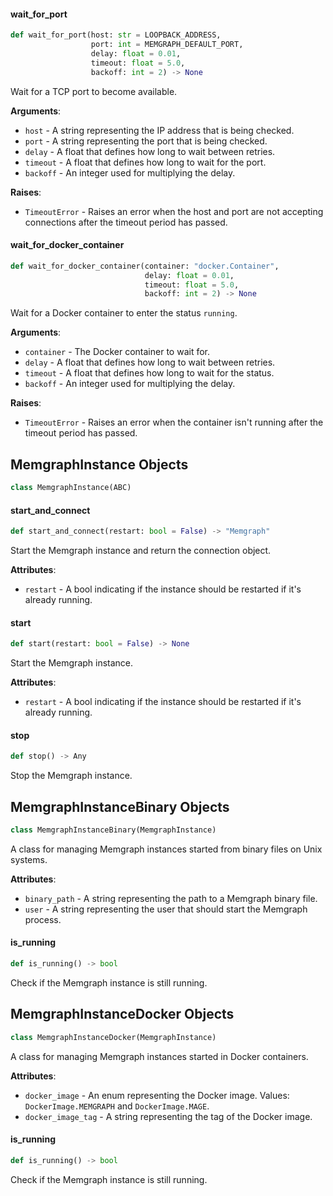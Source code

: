#### wait\_for\_port

```python
def wait_for_port(host: str = LOOPBACK_ADDRESS,
                  port: int = MEMGRAPH_DEFAULT_PORT,
                  delay: float = 0.01,
                  timeout: float = 5.0,
                  backoff: int = 2) -> None
```

Wait for a TCP port to become available.

**Arguments**:

- `host` - A string representing the IP address that is being checked.
- `port` - A string representing the port that is being checked.
- `delay` - A float that defines how long to wait between retries.
- `timeout` - A float that defines how long to wait for the port.
- `backoff` - An integer used for multiplying the delay.
  

**Raises**:

- `TimeoutError` - Raises an error when the host and port are not accepting
  connections after the timeout period has passed.

#### wait\_for\_docker\_container

```python
def wait_for_docker_container(container: "docker.Container",
                              delay: float = 0.01,
                              timeout: float = 5.0,
                              backoff: int = 2) -> None
```

Wait for a Docker container to enter the status `running`.

**Arguments**:

- `container` - The Docker container to wait for.
- `delay` - A float that defines how long to wait between retries.
- `timeout` - A float that defines how long to wait for the status.
- `backoff` - An integer used for multiplying the delay.
  

**Raises**:

- `TimeoutError` - Raises an error when the container isn&#x27;t running after the
  timeout period has passed.

## MemgraphInstance Objects

```python
class MemgraphInstance(ABC)
```

#### start\_and\_connect

```python
def start_and_connect(restart: bool = False) -> "Memgraph"
```

Start the Memgraph instance and return the
connection object.

**Attributes**:

- `restart` - A bool indicating if the instance should be
  restarted if it&#x27;s already running.

#### start

```python
def start(restart: bool = False) -> None
```

Start the Memgraph instance.

**Attributes**:

- `restart` - A bool indicating if the instance should be
  restarted if it&#x27;s already running.

#### stop

```python
def stop() -> Any
```

Stop the Memgraph instance.

## MemgraphInstanceBinary Objects

```python
class MemgraphInstanceBinary(MemgraphInstance)
```

A class for managing Memgraph instances started from binary files on Unix
systems.

**Attributes**:

- `binary_path` - A string representing the path to a Memgraph binary
  file.
- `user` - A string representing the user that should start the Memgraph
  process.

#### is\_running

```python
def is_running() -> bool
```

Check if the Memgraph instance is still running.

## MemgraphInstanceDocker Objects

```python
class MemgraphInstanceDocker(MemgraphInstance)
```

A class for managing Memgraph instances started in Docker containers.

**Attributes**:

- `docker_image` - An enum representing the Docker image. Values:
  `DockerImage.MEMGRAPH` and `DockerImage.MAGE`.
- `docker_image_tag` - A string representing the tag of the Docker image.

#### is\_running

```python
def is_running() -> bool
```

Check if the Memgraph instance is still running.

